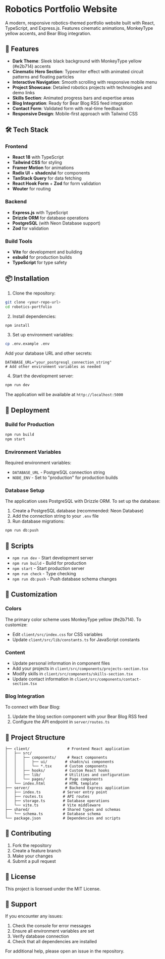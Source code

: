 # Robotics Portfolio Website

A modern, responsive robotics-themed portfolio website built with React, TypeScript, and Express.js. Features cinematic animations, MonkeyType yellow accents, and Bear Blog integration.

## 🚀 Features

- **Dark Theme**: Sleek black background with MonkeyType yellow (#e2b714) accents
- **Cinematic Hero Section**: Typewriter effect with animated circuit patterns and floating particles
- **Interactive Navigation**: Smooth scrolling with responsive mobile menu
- **Project Showcase**: Detailed robotics projects with technologies and demo links
- **Skills Section**: Animated progress bars and expertise areas
- **Blog Integration**: Ready for Bear Blog RSS feed integration
- **Contact Form**: Validated form with real-time feedback
- **Responsive Design**: Mobile-first approach with Tailwind CSS

## 🛠️ Tech Stack

### Frontend
- **React 18** with TypeScript
- **Tailwind CSS** for styling
- **Framer Motion** for animations
- **Radix UI** + **shadcn/ui** for components
- **TanStack Query** for data fetching
- **React Hook Form** + **Zod** for form validation
- **Wouter** for routing

### Backend
- **Express.js** with TypeScript
- **Drizzle ORM** for database operations
- **PostgreSQL** (with Neon Database support)
- **Zod** for validation

### Build Tools
- **Vite** for development and building
- **esbuild** for production builds
- **TypeScript** for type safety

## 📦 Installation

1. Clone the repository:
```bash
git clone <your-repo-url>
cd robotics-portfolio
```

2. Install dependencies:
```bash
npm install
```

3. Set up environment variables:
```bash
cp .env.example .env
```

Add your database URL and other secrets:
```env
DATABASE_URL="your_postgresql_connection_string"
# Add other environment variables as needed
```

4. Start the development server:
```bash
npm run dev
```

The application will be available at `http://localhost:5000`

## 🚀 Deployment

### Build for Production

```bash
npm run build
npm start
```

### Environment Variables

Required environment variables:
- `DATABASE_URL` - PostgreSQL connection string
- `NODE_ENV` - Set to "production" for production builds

### Database Setup

The application uses PostgreSQL with Drizzle ORM. To set up the database:

1. Create a PostgreSQL database (recommended: Neon Database)
2. Add the connection string to your `.env` file
3. Run database migrations:
```bash
npm run db:push
```

## 📝 Scripts

- `npm run dev` - Start development server
- `npm run build` - Build for production
- `npm start` - Start production server
- `npm run check` - Type checking
- `npm run db:push` - Push database schema changes

## 🎨 Customization

### Colors
The primary color scheme uses MonkeyType yellow (#e2b714). To customize:
- Edit `client/src/index.css` for CSS variables
- Update `client/src/lib/constants.ts` for JavaScript constants

### Content
- Update personal information in component files
- Add your projects in `client/src/components/projects-section.tsx`
- Modify skills in `client/src/components/skills-section.tsx`
- Update contact information in `client/src/components/contact-section.tsx`

### Blog Integration
To connect with Bear Blog:
1. Update the blog section component with your Bear Blog RSS feed
2. Configure the API endpoint in `server/routes.ts`

## 📁 Project Structure

```
├── client/                 # Frontend React application
│   ├── src/
│   │   ├── components/     # React components
│   │   │   ├── ui/        # shadcn/ui components
│   │   │   └── *.tsx      # Custom components
│   │   ├── hooks/         # Custom React hooks
│   │   ├── lib/           # Utilities and configuration
│   │   └── pages/         # Page components
│   └── index.html         # HTML template
├── server/                # Backend Express application
│   ├── index.ts          # Server entry point
│   ├── routes.ts         # API routes
│   ├── storage.ts        # Database operations
│   └── vite.ts           # Vite middleware
├── shared/               # Shared types and schemas
│   └── schema.ts         # Database schema
└── package.json          # Dependencies and scripts
```

## 🤝 Contributing

1. Fork the repository
2. Create a feature branch
3. Make your changes
4. Submit a pull request

## 📄 License

This project is licensed under the MIT License.

## 🔧 Support

If you encounter any issues:
1. Check the console for error messages
2. Ensure all environment variables are set
3. Verify database connection
4. Check that all dependencies are installed

For additional help, please open an issue in the repository.